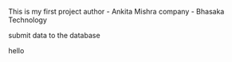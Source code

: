 This is my first project
author - Ankita Mishra
company - Bhasaka Technology

submit data to the database

hello